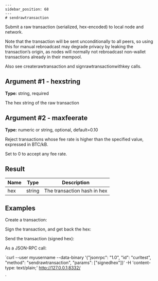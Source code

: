 
    ---
    sidebar_position: 68
    ---
    # sendrawtransaction

Submit a raw transaction (serialized, hex-encoded) to local node and network.

Note that the transaction will be sent unconditionally to all peers, so using this for manual rebroadcast may degrade privacy by leaking the transaction’s origin, as nodes will normally not rebroadcast non-wallet transactions already in their mempool.

Also see createrawtransaction and signrawtransactionwithkey calls.

## Argument #1 - hexstring

**Type:** string, required

The hex string of the raw transaction

## Argument #2 - maxfeerate

**Type:** numeric or string, optional, default=0.10

Reject transactions whose fee rate is higher than the specified value, expressed in BTC/kB.

Set to 0 to accept any fee rate.

## Result

| Name | Type   | Description                 |
| ---- | ------ | --------------------------- |
| hex  | string | The transaction hash in hex |

## Examples

Create a transaction:

Sign the transaction, and get back the hex:

Send the transaction (signed hex):

As a JSON-RPC call:

`curl --user myusername --data-binary '{"jsonrpc": "1.0", "id": "curltest", "method": "sendrawtransaction", "params": ["signedhex"]}' -H 'content-type: text/plain;' http://127.0.0.1:8332/

`